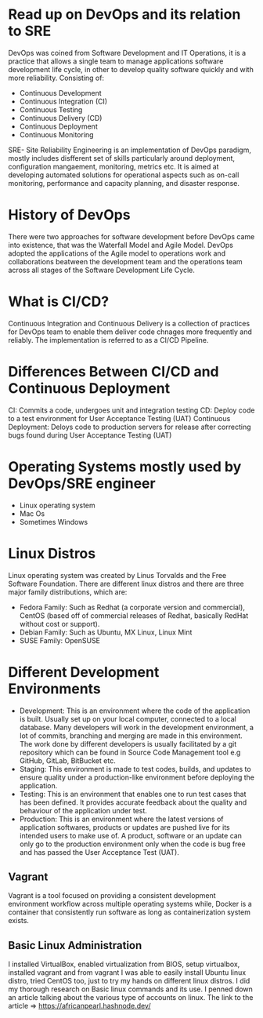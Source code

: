 # Read up on DevOps and its relation to SRE
DevOps was coined from Software Development and IT Operations, it is a practice that allows a single team to manage applications software development life cycle, in other to develop quality software quickly and with more reliability. Consisting of:
- Continuous Development
- Continuous Integration (CI)
- Continuous Testing 
- Continuous Delivery (CD)
- Continuous Deployment 
- Continuous Monitoring

SRE- Site Reliability Engineering is an implementation of DevOps paradigm, mostly includes disfferent set  of skills particularly around deployment, configuration mangaement, monitoring, metrics etc. It is aimed at developing automated solutions for operational aspects such as on-call monitoring, performance and capacity planning, and disaster response.

# History of DevOps
There were two approaches for software development before DevOps came into existence, that was the Waterfall Model and Agile Model. DevOps adopted the applications of the Agile model to operations work and collaborations beatween the development team and the operations team across all stages of the Software Development Life Cycle.   

# What is CI/CD?
Continuous Integration and Continuous Delivery is a collection of practices for DevOps team to enable them deliver code chnages more frequently and reliably. The implementation is referred to as a CI/CD Pipeline.

# Differences Between CI/CD and Continuous Deployment
CI: Commits a code, undergoes unit and integration testing
CD: Deploy code to a test environment for User Acceptance Testing (UAT)
Continuous Deployment: Deloys code to production servers for release after correcting bugs found during User Acceptance Testing (UAT)

# Operating Systems mostly used by DevOps/SRE engineer
- Linux operating system
- Mac Os
- Sometimes Windows

# Linux Distros
Linux operating system was created by Linus Torvalds and the Free Software Foundation. There are different linux distros and there are three major family distributions, which are:
- Fedora Family: Such as Redhat (a corporate version and commercial), CentOS (based off of commercial releases of Redhat, basically RedHat without cost or support).
- Debian Family: Such as Ubuntu, MX Linux, Linux Mint
- SUSE Family: OpenSUSE

# Different Development Environments
- Development: This is an environment where the code of the application is built. Usually set up on your local computer, connected to a local database. Many developers will work in the development environment, a lot of commits, branching and merging are made in this environment. The work done by different developers is usually facilitated by a git repository which can be found in Source Code Management tool e.g GitHub, GitLab, BitBucket etc. 
- Staging: This environment is made to test codes, builds, and updates to ensure quality under a production-like environment before deploying the application.
- Testing: This is an environment that enables one to run test cases that has been defined. It provides accurate feedback about the quality and behaviour of the application under test.
- Production: This is an environment where the latest versions of application softwares, products or updates are pushed live for its intended users to make use of. A product, software or an update can only go to the production environment only when the code is bug free and has passed the User Acceptance Test (UAT). 

## Vagrant
Vagrant is a tool focused on providing a consistent development environment workflow across multiple operating systems while, Docker is a container that consistently run software as long as containerization system exists.

## Basic Linux Administration
I installed VirtualBox, enabled virtualization from BIOS, setup virtualbox, installed vagrant and from vagrant I was able to easily install Ubuntu linux distro, tried CentOS too, just to try my hands on different linux distros. I did my thorough research on Basic linux commands and its use. I penned down an article talking about the various type of accounts on linux. The link to the article => https://africanpearl.hashnode.dev/

